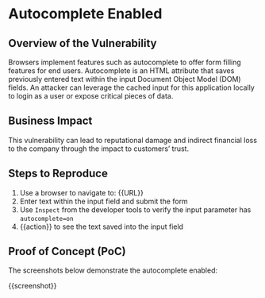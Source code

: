 # Autocomplete Enabled

## Overview of the Vulnerability

Browsers implement features such as autocomplete to offer form filling features for end users. Autocomplete is an HTML attribute that saves previously entered text within the input Document Object Model (DOM) fields. An attacker can leverage the cached input for this application locally to login as a user or expose critical pieces of data.

## Business Impact

This vulnerability can lead to reputational damage and indirect financial loss to the company through the impact to customers’ trust.

## Steps to Reproduce

1. Use a browser to navigate to: {{URL}}
1. Enter text within the input field and submit the form
1. Use `Inspect` from the developer tools to verify the input parameter has `autocomplete=on`
1. {{action}} to see the text saved into the input field

## Proof of Concept (PoC)

The screenshots below demonstrate the autocomplete enabled:

{{screenshot}}
